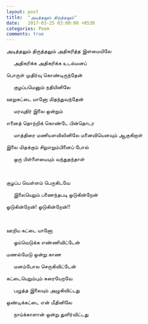 ```yaml
---
layout: post
title:  "அடித்தலும் திருத்தலும்"
date:   2017-03-25 03:00:00 +0530
categories: Poem
comments: true
---
```

அடித்தலும் திருத்தலும் அதிகரித்த இளமையிலே

&nbsp;&nbsp;&nbsp;&nbsp;&nbsp;அதிகரிக்க அதிகரிக்க உடல்மனப்

பொருள் முதிர்வு கொண்டிருந்தேன்

&nbsp;&nbsp;&nbsp;&nbsp;&nbsp;குழப்பமெனும் நதியினிலே

ஊறுகட்டை யானோ மிதந்துவந்தேன்

&nbsp;&nbsp;&nbsp;&nbsp;&nbsp;மரவுதிர் இலை ஒன்றும்

 எனைத் தொற்றிக் கொண்டே பின்தொடர

&nbsp;&nbsp;&nbsp;&nbsp;&nbsp;மாத்திரை மணியளவிலினிலே மனைவியெனவும் ஆகுகிறாள்

இலை மிதக்கும் சிறுஎறும்பினைப் போல்

&nbsp;&nbsp;&nbsp;&nbsp;&nbsp;ஒரு பிள்ளையையும் வந்துதந்தாள்


&nbsp;&nbsp;&nbsp;&nbsp;&nbsp;

குழப்ப வெள்ளம் பெருகிடவே

&nbsp;&nbsp;&nbsp;&nbsp;&nbsp;இலையெறும் பணைந்தபடி ஓடுகின்றேன்


ஓடுகின்றேன்! ஓடுகின்றேன்!!

&nbsp;&nbsp;&nbsp;&nbsp;&nbsp;

ஊறிய கட்டை யானோ

&nbsp;&nbsp;&nbsp;&nbsp;&nbsp;ஓய்வெடுக்க எண்ணிவிட்டேன்

மணல்மேடு ஒன்று காண

&nbsp;&nbsp;&nbsp;&nbsp;&nbsp;மனம்போல செருகிவிட்டேன்

கட்டையெறும்பும் கரையேறவே

&nbsp;&nbsp;&nbsp;&nbsp;&nbsp;பழுத்த இலையும் அழுகிவிட்டது

ஒண்டிக்கட்டை என் மீதினிலே

&nbsp;&nbsp;&nbsp;&nbsp;&nbsp;நாய்க்காளான் ஒன்று துளிர்விட்டது

